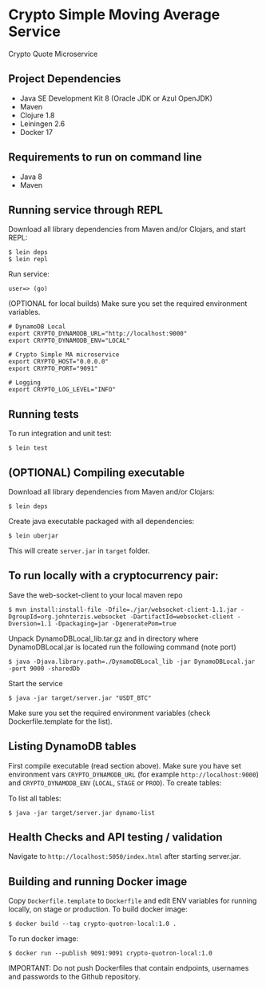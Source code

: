 # Crypto Simple Moving Average Service
Crypto Quote Microservice

## Project Dependencies

- Java SE Development Kit 8 (Oracle JDK or Azul OpenJDK)
- Maven
- Clojure 1.8
- Leiningen 2.6
- Docker 17

## Requirements to run on command line

- Java 8
- Maven

## Running service through REPL

Download all library dependencies from Maven and/or Clojars, and start REPL:

    $ lein deps
    $ lein repl

Run service:

    user=> (go)

(OPTIONAL for local builds) Make sure you set the required environment variables. 

    # DynamoDB Local
    export CRYPTO_DYNAMODB_URL="http://localhost:9000"
    export CRYPTO_DYNAMODB_ENV="LOCAL"

    # Crypto Simple MA microservice
    export CRYPTO_HOST="0.0.0.0"
    export CRYPTO_PORT="9091"

    # Logging 
    export CRYPTO_LOG_LEVEL="INFO"

## Running tests

To run integration and unit test:

    $ lein test

## (OPTIONAL) Compiling executable

Download all library dependencies from Maven and/or Clojars:

    $ lein deps

Create java executable packaged with all dependencies:

    $ lein uberjar

This will create `server.jar` in `target` folder.

## To run locally with a cryptocurrency pair:

Save the web-socket-client to your local maven repo

    $ mvn install:install-file -Dfile=./jar/websocket-client-1.1.jar -DgroupId=org.johnterzis.websocket -DartifactId=websocket-client -Dversion=1.1 -Dpackaging=jar -DgeneratePom=true

Unpack DynamoDBLocal_lib.tar.gz and in directory where DynamoDBLocal.jar is located run the following command (note port)

    $ java -Djava.library.path=./DynamoDBLocal_lib -jar DynamoDBLocal.jar -port 9000 -sharedDb

Start the service

    $ java -jar target/server.jar "USDT_BTC"

Make sure you set the required environment variables (check Dockerfile.template for the list).

## Listing DynamoDB tables

First compile executable (read section above). Make sure you have set environment vars `CRYPTO_DYNAMODB_URL`
(for example `http://localhost:9000`) and `CRYPTO_DYNAMODB_ENV` (`LOCAL`, `STAGE` or `PROD`). To create tables:

To list all tables:

    $ java -jar target/server.jar dynamo-list

## Health Checks and API testing / validation

Navigate to `http://localhost:5050/index.html` after starting server.jar.

## Building and running Docker image

Copy `Dockerfile.template` to `Dockerfile` and edit ENV variables for running locally, on stage or production.
To build docker image:

    $ docker build --tag crypto-quotron-local:1.0 .

To run docker image:

    $ docker run --publish 9091:9091 crypto-quotron-local:1.0

IMPORTANT: Do not push Dockerfiles that contain endpoints, usernames and passwords to the Github repository.



